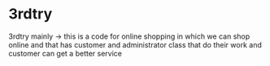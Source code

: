 # 3rdtry
3rdtry
mainly  -> this is a code for online shopping in which we can   shop online and that has customer  and administrator class that  do their   work and customer can get a better service
